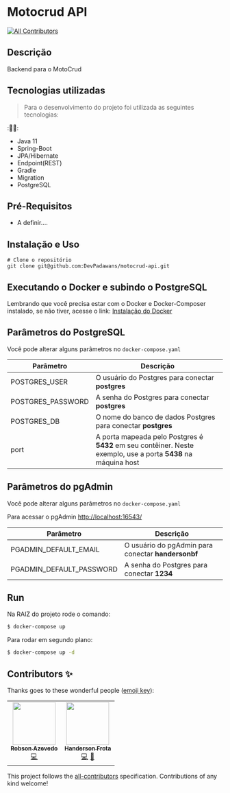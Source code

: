 # Motocrud API
<!-- ALL-CONTRIBUTORS-BADGE:START - Do not remove or modify this section -->
[![All Contributors](https://img.shields.io/badge/all_contributors-2-orange.svg?style=flat-square)](#contributors-)
<!-- ALL-CONTRIBUTORS-BADGE:END -->

## Descrição
Backend para o MotoCrud

## Tecnologias utilizadas


> Para o desenvolvimento do projeto foi utilizada as seguintes tecnologias:


::technologist:: 

 - Java 11 
 - Spring-Boot 
 - JPA/Hibernate
 - Endpoint(REST)
 - Gradle
 - Migration
 - PostgreSQL


## Pré-Requisitos
- A definir....

## Instalação e Uso

```
# Clone o repositório
git clone git@github.com:DevPadawans/motocrud-api.git

```

## Executando o Docker e subindo o PostgreSQL

Lembrando que você precisa estar com o Docker e Docker-Composer instalado, se não tiver, acesse o link: [Instalação do Docker](https://docs.docker.com/engine/install/)

## Parâmetros do PostgreSQL
Você pode alterar alguns parâmetros no  `docker-compose.yaml`

| Parâmetro | Descrição |
| ------ | ------ |
| POSTGRES_USER | O usuário do Postgres para conectar **postgres** |
| POSTGRES_PASSWORD | A senha do Postgres para conectar **postgres** |
| POSTGRES_DB | O nome do banco de dados Postgres para conectar **postgres** |
| port | A porta mapeada pelo Postgres é **5432** em seu contêiner. Neste exemplo, use a porta **5438** na máquina host |

## Parâmetros do pgAdmin
Você pode alterar alguns parâmetros no  `docker-compose.yaml`

Para acessar o pgAdmin [http://localhost:16543/](http://localhost:16543/)

| Parâmetro | Descrição |
| ------ | ------ |
| PGADMIN_DEFAULT_EMAIL | O usuário do pgAdmin para conectar **handersonbf** |
| PGADMIN_DEFAULT_PASSWORD | A senha do Postgres para conectar **1234** |

## Run

Na RAIZ do projeto rode o comando:

```sh
$ docker-compose up
```
Para rodar em segundo plano:

```sh
$ docker-compose up -d
```






## Contributors ✨

Thanks goes to these wonderful people ([emoji key](https://allcontributors.org/docs/en/emoji-key)):

<!-- ALL-CONTRIBUTORS-LIST:START - Do not remove or modify this section -->
<!-- prettier-ignore-start -->
<!-- markdownlint-disable -->
<table>
  <tr>
    <td align="center"><a href="https://github.com/robsonprod"><img src="https://avatars.githubusercontent.com/u/6569461?v=4?s=100" width="100px;" alt=""/><br /><sub><b>Robson Azevedo</b></sub></a><br /><a href="https://github.com/DevPadawans/motocrud-api/commits?author=robsonprod" title="Code">💻</a></td>
    <td align="center"><a href="http://www.handersonfrota.com.br"><img src="https://avatars.githubusercontent.com/u/150206?v=4?s=100" width="100px;" alt=""/><br /><sub><b>Handerson Frota</b></sub></a><br /><a href="https://github.com/DevPadawans/motocrud-api/commits?author=handersonbf" title="Code">💻</a> <a href="#projectManagement-handersonbf" title="Project Management">📆</a></td>
  </tr>
</table>

<!-- markdownlint-restore -->
<!-- prettier-ignore-end -->

<!-- ALL-CONTRIBUTORS-LIST:END -->

This project follows the [all-contributors](https://github.com/all-contributors/all-contributors) specification. Contributions of any kind welcome!